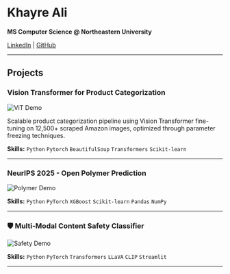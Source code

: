 # Khayre Ali

**MS Computer Science @ Northeastern University**

[LinkedIn](https://linkedin.com/in/khayreali/) | [GitHub](https://github.com/khayreali)

---

## Projects

### Vision Transformer for Product Categorization
![ViT Demo](vit-demo.gif)

Scalable product categorization pipeline using Vision Transformer fine-tuning on 12,500+ scraped Amazon images, optimized through parameter freezing techniques.

**Skills:** `Python` `Pytorch` `BeautifulSoup` `Transformers` `Scikit-learn`

---

### NeurIPS 2025 - Open Polymer Prediction
![Polymer Demo](./assets/polymer-demo.gif)

**Skills:** `Python` `PyTorch` `XGBoost` `Scikit-learn` `Pandas` `NumPy`

---

### 🛡️ Multi-Modal Content Safety Classifier
![Safety Demo](./assets/safety-demo.gif)

**Skills:** `Python` `PyTorch` `Transformers` `LLaVA` `CLIP` `Streamlit`

---
